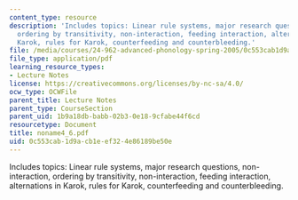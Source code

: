 ```yaml
---
content_type: resource
description: 'Includes topics: Linear rule systems, major research questions, non-interaction,
  ordering by transitivity, non-interaction, feeding interaction, alternations in
  Karok, rules for Karok, counterfeeding and counterbleeding.'
file: /media/courses/24-962-advanced-phonology-spring-2005/0c553cab1d9acb1eef324e86189be50e_noname4_6.pdf
file_type: application/pdf
learning_resource_types:
- Lecture Notes
license: https://creativecommons.org/licenses/by-nc-sa/4.0/
ocw_type: OCWFile
parent_title: Lecture Notes
parent_type: CourseSection
parent_uid: 1b9a18db-babb-02b3-0e18-9cfabe44f6cd
resourcetype: Document
title: noname4_6.pdf
uid: 0c553cab-1d9a-cb1e-ef32-4e86189be50e
---
```

Includes topics: Linear rule systems, major research questions, non-interaction, ordering by transitivity, non-interaction, feeding interaction, alternations in Karok, rules for Karok, counterfeeding and counterbleeding.